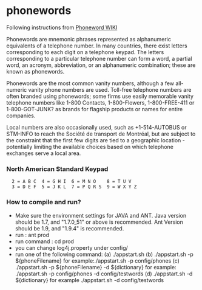 # phonewords
Following instructions from [Phoneword WIKI](http://en.wikipedia.org/wiki/Phoneword)

Phonewords are mnemonic phrases represented as alphanumeric equivalents of a telephone number.
In many countries, there exist letters corresponding to each digit on a telephone keypad. The 
letters corresponding to a particular telephone number can form a word, a partial word, an 
acronym, abbreviation, or an alphanumeric combination; these are known as phonewords.

Phonewords are the most common vanity numbers, although a few all-numeric vanity phone numbers 
are used. Toll-free telephone numbers are often branded using phonewords; some firms use easily 
memorable vanity telephone numbers like 1-800 Contacts, 1-800-Flowers, 1-800-FREE-411 or 
1-800-GOT-JUNK? as brands for flagship products or names for entire companies.

Local numbers are also occasionally used, such as +1-514-AUTOBUS or STM-INFO to reach the
Société de transport de Montréal, but are subject to the constraint that the first few digits 
are tied to a geographic location - potentially limiting the available choices based on which 
telephone exchanges serve a local area.
### North American Standard Keypad 
      2 = A B C	 4 = G H I	6 = M N O	 8 = T U V
      3 = D E F	 5 = J K L	7 = P Q R S	 9 = W X Y Z
### How to compile and run?
* Make sure the environment settings for JAVA and ANT.
      Java version should be 1.7, and "1.7.0_51" or above is recommended.
      Ant Version should be 1.9, and "1.9.4" is recommended.
* run : ant prod
* run command : cd prod
* you can change log4j.property under config/
* run one of the following command:
      (a) ./appstart.sh 
      (b) ./appstart.sh -p ${phoneFilename}
            for example:./appstart.sh -p  config/phones
      (c) ./appstart.sh -p ${phoneFilename} -d ${dictionary}
      for example: ./appstart.sh -p config/phones -d config/testwords
      (d) ./appstart.sh -d ${dictionary}
      for example ./appstart.sh -d config/testwords
